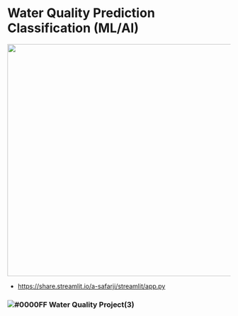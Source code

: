 # Water Quality Prediction Classification (ML/AI)


<p align="center">
  <img width="523" src="https://user-images.githubusercontent.com/20365333/139554944-b64b490c-5ac9-4dd6-8fa1-b79337eb1c96.jpg">
</p>

* https://share.streamlit.io/a-safarji/streamlit/app.py

###  ![#0000FF](https://via.placeholder.com/15/0000FF/000000?text=+) Water Quality Project(3)
